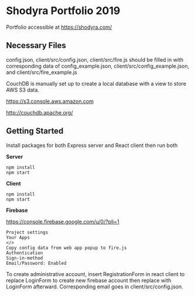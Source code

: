 # Shodyra Portfolio 2019
Portfolio accessible at https://shodyra.com/

## Necessary Files

config.json, client/src/config.json, client/src/fire.js should be filled in with corresponding data of config_example.json, client/src/config_example.json, and client/src/fire_example.js

CouchDB is manually set up to create a local database with a view to store AWS S3 data.

https://s3.console.aws.amazon.com

http://couchdb.apache.org/

## Getting Started

Install packages for both Express server and React client then run both

**Server**
```
npm install
npm start
```

**Client**
```
npm install
npm start
```

**Firebase**

https://console.firebase.google.com/u/0/?pli=1
```
Project settings
Your Apps
</>
Copy config data from web app popup to fire.js
Authentication
Sign-in-method
Email/Password: Enabled
```

To create administrative account, insert RegistrationForm in react client to replace LoginForm to create new firebase account then replace with LoginForm afterward. Corresponding email goes in client/src/config.json.